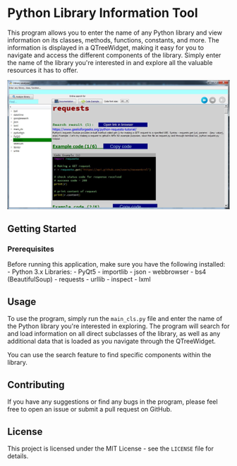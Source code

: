 # Python Library Information Tool

This program allows you to enter the name of any Python library and view information on its classes, methods, functions, constants, and more. The information is displayed in a QTreeWidget, making it easy for you to navigate and access the different components of the library. Simply enter the name of the library you're interested in and explore all the valuable resources it has to offer.

![Screenshot](./screenshot.jpg)

## Getting Started

### Prerequisites 

Before running this application, make sure you have the following installed:
	- Python 3.x
Libraries:
	- PyQt5
	- importlib
	- json
	- webbrowser
	- bs4 (BeautifulSoup)
	- requests
	- urllib
	- inspect
	- lxml

## Usage 

To use the program, simply run the `main_cls.py` file and enter the name of the Python library you're interested in exploring. The program will search for and load information on all direct subclasses of the library, as well as any additional data that is loaded as you navigate through the QTreeWidget.

You can use the search feature to find specific components within the library.

## Contributing 

If you have any suggestions or find any bugs in the program, please feel free to open an issue or submit a pull request on GitHub.

## License 

This project is licensed under the MIT License - see the `LICENSE` file for details.

